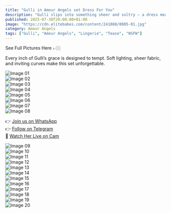 ```yaml
---
title: "Gulli in Amour Angels set Dress For You"
description: "Gulli slips into something sheer and sultry — a dress meant just for your eyes."
published: 2025-07-30T20:00:00+01:00
image: "https://cdn.elitebabes.com/content/241088/0005-01.jpg"
category: Amour Angels
tags: ["Gulli", "Amour Angels", "Lingerie", "Tease", "NSFW"]
---
```


See Full Pictures Here 👉🏼

Every inch of Gulli’s grace is designed to tempt. Soft lighting, sheer fabric, and inviting curves make this set unforgettable.

![Image 01](https://cdn.elitebabes.com/content/241088/0005-01.jpg)  
![Image 02](https://cdn.elitebabes.com/content/241088/0005-02.jpg)  
![Image 03](https://cdn.elitebabes.com/content/241088/0005-03.jpg)  
![Image 04](https://cdn.elitebabes.com/content/241088/0005-04.jpg)  
![Image 05](https://cdn.elitebabes.com/content/241088/0005-05.jpg)  
![Image 06](https://cdn.elitebabes.com/content/241088/0005-06.jpg)  
![Image 07](https://cdn.elitebabes.com/content/241088/0005-07.jpg)  
![Image 08](https://cdn.elitebabes.com/content/241088/0005-08.jpg)  

👉 [Join us on WhatsApp](https://whatsapp.com/channel/0029VaMsUAp7tkjI8KcaRn10)  
👉 [Follow on Telegram](https://t.me/Xibabes)  
🔞 [Watch Her Live on Cam](https://redirecting-kappa.vercel.app/)

![Image 09](https://cdn.elitebabes.com/content/241088/0005-09.jpg)  
![Image 10](https://cdn.elitebabes.com/content/241088/0005-10.jpg)  
![Image 11](https://cdn.elitebabes.com/content/241088/0005-11.jpg)  
![Image 12](https://cdn.elitebabes.com/content/241088/0005-12.jpg)  
![Image 13](https://cdn.elitebabes.com/content/241088/0005-13.jpg)  
![Image 14](https://cdn.elitebabes.com/content/241088/0005-14.jpg)  
![Image 15](https://cdn.elitebabes.com/content/241088/0005-15.jpg)  
![Image 16](https://cdn.elitebabes.com/content/241088/0005-16.jpg)  
![Image 17](https://cdn.elitebabes.com/content/241088/0005-17.jpg)  
![Image 18](https://cdn.elitebabes.com/content/241088/0005-18.jpg)  
![Image 19](https://cdn.elitebabes.com/content/241088/0005-19.jpg)  
![Image 20](https://cdn.elitebabes.com/content/241088/0005-20.jpg)